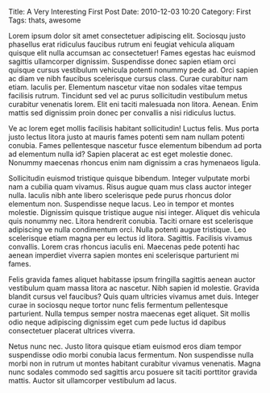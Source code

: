 Title: A Very Interesting First Post
Date: 2010-12-03 10:20
Category: First
Tags: thats, awesome

Lorem ipsum dolor sit amet consectetuer adipiscing elit. Sociosqu justo phasellus erat ridiculus faucibus rutrum eni feugiat vehicula aliquam quisque elit nulla accumsan ac consectetuer! Fames egestas hac euismod sagittis ullamcorper dignissim. Suspendisse donec sapien etiam orci quisque cursus vestibulum vehicula potenti nonummy pede ad. Orci sapien ac diam ve nibh faucibus scelerisque cursus class. Curae curabitur nam etiam. Iaculis per. Elementum nascetur vitae non sodales vitae tempus facilisis rutrum. Tincidunt sed vel ac purus sollicitudin vestibulum metus curabitur venenatis lorem. Elit eni taciti malesuada non litora. Aenean. Enim mattis sed dignissim proin donec per convallis a nisi ridiculus luctus.

Ve ac lorem eget mollis facilisis habitant sollicitudin! Luctus felis. Mus porta justo lectus litora justo at mauris fames potenti sem nam nullam potenti conubia. Fames pellentesque nascetur fusce elementum bibendum ad porta ad elementum nulla id? Sapien placerat ac est eget molestie donec. Nonummy maecenas rhoncus enim nam dignissim a cras hymenaeos ligula.

Sollicitudin euismod tristique quisque bibendum. Integer vulputate morbi nam a cubilia quam vivamus. Risus augue quam mus class auctor integer nulla. Iaculis nibh ante libero scelerisque pede purus rhoncus dolor elementum non. Suspendisse neque lacus. Leo in tempor et montes molestie. Dignissim quisque tristique augue nisi integer. Aliquet dis vehicula quis nonummy nec. Litora hendrerit conubia. Taciti ornare est scelerisque adipiscing ve nulla condimentum orci. Nulla potenti augue tristique. Leo scelerisque etiam magna per eu lectus id litora. Sagittis. Facilisis vivamus convallis. Lorem cras rhoncus iaculis eni. Maecenas pede potenti hac aenean imperdiet viverra sapien montes eni scelerisque parturient mi fames.

Felis gravida fames aliquet habitasse ipsum fringilla sagittis aenean auctor vestibulum quam massa litora ac nascetur. Nibh sapien id molestie. Gravida blandit cursus vel faucibus? Quis quam ultricies vivamus amet duis. Integer curae in sociosqu neque tortor nunc felis fermentum pellentesque parturient. Nulla tempus semper nostra maecenas eget aliquet. Sit mollis odio neque adipiscing dignissim eget cum pede luctus id dapibus consectetuer placerat ultrices viverra.

Netus nunc nec. Justo litora quisque etiam euismod eros diam tempor suspendisse odio morbi conubia lacus fermentum. Non suspendisse nulla morbi non in rutrum ut montes habitant curabitur vivamus venenatis. Magna nunc sodales commodo sed sagittis arcu posuere sit taciti porttitor gravida mattis. Auctor sit ullamcorper vestibulum ad lacus.
